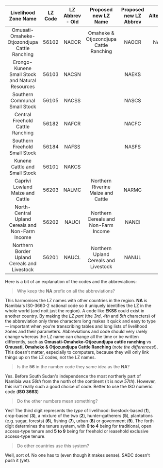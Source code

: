 
| Livelihood Zone Name | LZ Code | LZ Abbrev - Old | Proposed new LZ Name | Proposed new LZ Abbrev | Alternative |
|:--------------------:|:-------:|:---------------:|:--------------------:|:----------------------:|:-----------:|
| Omusati-Omaheke-Otjozondjupa Cattle Ranching | 56102   | NACCR        | Omaheke & Otjozondjupa Cattle Ranching | NAOCR | NAOOC |
| Erongo-Kunene Small Stock and Natural Resources | 56103 |	NACSN | | NAEKS | |
| Southern Communal Small Stock	| 56105 |	NACSS	|	| NASCS | |
| Central Freehold Cattle Ranching | 56182 | NAFCR | | NACFC | |
| Southern Freehold Small Stock	| 56184 | NAFSS	| | NASFS | |
| Kunene Cattle and Small Stock | 56101 |	NAKCS | | | |
| Caprivi Lowland Maize and Cattle | 56203 | NALMC | Northern Riverine Maize and Cattle | NARMC | |
| North-Central Upland Cereals and Non-Farm Income | 56202 | NAUCI | Northern Cereals and Non-Farm Income | NANCI | |
| Northern Border Upland Cereals and Livestock | 56201 | NAUCL | Northern Upland Cereals and Livestock | NANUL | | |


Here is a bit of an explanation of the codes and the abbreviations:

> Why keep the **NA** prefix on all the abbreviations?

This harmonises the LZ names with other countries in the region. **NA** is Namibia's IS0-3660-2 national code so it uniquely identifies the LZ in the whole world (and noit just the region). A code like **EKSS** could exist in another country. By making the _LZ part_ (the _3rd_, _4th_ and _5th_ characters) of the abbreviation only three characters long makes it quick and easy to type -- important when you're transcribing tables and long lists of livelihood zones and their parameters. Abbreviations and code should very rarely change whereas the LZ name can change all the time or be written differently, such as **Omusati-Omaheke-Otjozundjupa cattle ranching** vs **Omusati, Omaheke & Otjozundjupa Cattle Ranching** (_note the differences!_). This doesn't matter, especially to computers, because they will only link things up on the LZ codes, not the LZ names.

> Is the **56** in the number code they same idea as the **NA**?

Yes. Before South Sudan's independence the most northerly part of Namibia was _56th_ from the north of the continent (it is now _57th_). However, this isn't really such a good choice of code. Better to use the ISO numeric code (**ISO 3663**)

> Do the other numbers mean something?

Yes! The third digit represents the _type_ of livelihood: livestock-based (**1**), crop-based (**3**), a mixture of the two (**2**), hunter-gatherers (**5**), plantations (e.g. sugar, forests) (**6**), fishing (**7**), urban (**8**) or government (**9**). The forth digit determines the tenure system, with **0 to 4** being for traditional, open access-type tenure and **5 to 9** being for freehold or leasehold exclusive access-type tenure.

> Do other countries use this system?

Well, sort of. No one has to (even though it makes sense). SADC doesn't push it (yet).

